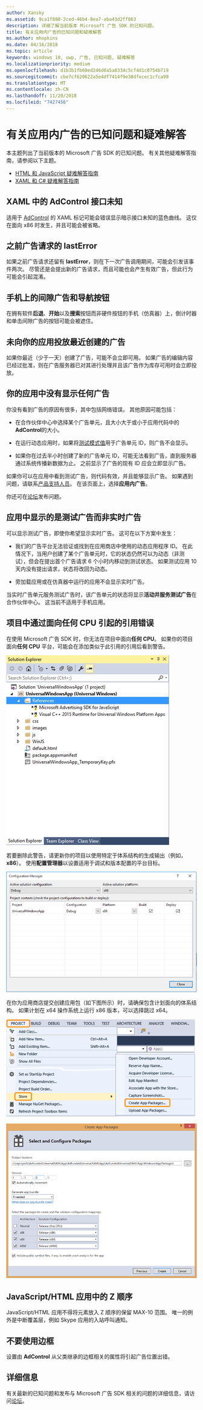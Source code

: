 ```yaml
---
author: Xansky
ms.assetid: 9ca1f880-2ced-46b4-8ea7-aba43d2ff863
description: 详细了解当前版本 Microsoft 广告 SDK 的已知问题。
title: 有关应用内广告的已知问题和疑难解答
ms.author: mhopkins
ms.date: 04/16/2018
ms.topic: article
keywords: windows 10, uwp, 广告, 已知问题, 疑难解答
ms.localizationpriority: medium
ms.openlocfilehash: d1b3b1fb68ed246d6a5a8334c5cf4d1c0754b719
ms.sourcegitcommit: cbe7cf620622a5e4df7414f9e38dfecec1cfca99
ms.translationtype: MT
ms.contentlocale: zh-CN
ms.lasthandoff: 11/20/2018
ms.locfileid: "7427456"
---
```

# <a name="known-issues-and-troubleshooting-for-ads-in-apps"></a>有关应用内广告的已知问题和疑难解答

本主题列出了当前版本的 Microsoft 广告 SDK 的已知问题。 有关其他疑难解答指南，请参阅以下主题。

* [HTML 和 JavaScript 疑难解答指南](html-and-javascript-troubleshooting-guide.md)
* [XAML 和 C# 疑难解答指南](xaml-and-c-troubleshooting-guide.md)

## <a name="adcontrol-interface-unknown-in-xaml"></a>XAML 中的 AdControl 接口未知

适用于 [AdControl](https://docs.microsoft.com/uwp/api/microsoft.advertising.winrt.ui.adcontrol) 的 XAML 标记可能会错误显示暗示接口未知的蓝色曲线。 这仅在面向 x86 时发生，并且可能会被省略。

## <a name="lasterror-from-previous-ad-request"></a>之前广告请求的 lastError

如果之前广告请求还留有 **lastError**，则在下一次广告调用期间，可能会引发该事件两次。 尽管还是会提出新的广告请求，而且可能也会产生有效广告，但此行为可能会引起混淆。

## <a name="interstitial-ads-and-navigation-buttons-on-phones"></a>手机上的间隙广告和导航按钮

在拥有软件**后退**、**开始**以及**搜索**按钮而非硬件按钮的手机（仿真器）上，倒计时器和单击间隙广告的按钮可能会被遮住。

## <a name="recently-created-ads-are-not-being-served-to-your-app"></a>未向你的应用投放最近创建的广告

如果你最近（少于一天）创建了广告，可能不会立即可用。 如果广告的编辑内容已经过批准，则在广告服务器已对其进行处理并且该广告作为库存可用时会立即投放。

## <a name="no-ads-are-shown-in-your-app"></a>你的应用中没有显示任何广告

你没有看到广告的原因有很多，其中包括网络错误。 其他原因可能包括：

* 在合作伙伴中心中选择某个广告单元，且大小大于或小于应用代码中的**AdControl**的大小。

* 在运行动态应用时，如果将[测试模式值](set-up-ad-units-in-your-app.md#test-ad-units)用于广告单元 ID，则广告不会显示。

* 如果你在过去半小时创建了新的广告单元 ID，可能无法看到广告，直到服务器通过系统传播新数据为止。 之前显示了广告的现有 ID 应会立即显示广告。

如果你可以在应用中看到测试广告，则代码有效，并且能够显示广告。 如果遇到问题，请联系[产品支持人员](https://developer.microsoft.com/en-us/windows/support)。 在该页面上，选择**应用内广告**。

你还可在[论坛](http://go.microsoft.com/fwlink/p/?LinkId=401266)发布问题。

## <a name="test-ads-are-showing-in-your-app-instead-of-live-ads"></a>应用中显示的是测试广告而非实时广告

可以显示测试广告，即使你希望显示实时广告。 这可在以下方案中发生：

* 我们的广告平台无法验证或找到在应用商店中使用的动态应用程序 ID。 在此情况下，当用户创建了某个广告单元时，它的状态仍然可以为动态（非测试），但会在提出首个广告请求 6 个小时内移动到测试状态。 如果测试应用 10 天内没有提出请求，状态将改回为动态。

* 旁加载应用或在仿真器中运行的应用不会显示实时广告。

当实时广告单元服务测试广告时，该广告单元的状态将显示**活动并服务测试广告**在合作伙伴中心。 这当前不适用于手机应用。


<span id="reference_errors"/>

## <a name="reference-errors-caused-by-targeting-any-cpu-in-your-project"></a>项目中通过面向任何 CPU 引起的引用错误

在使用 Microsoft 广告 SDK 时，你无法在项目中面向**任何 CPU**。 如果你的项目面向**任何 CPU** 平台，可能会在添加类似于此引用的引用后看到警告。

![referenceerror\-solutionexplorer](images/13-19629921-023c-42ec-b8f5-bc0b63d5a191.jpg)

若要删除此警告，请更新你的项目以使用特定于体系结构的生成输出（例如，**x86**）。 使用**配置管理器**以设置适用于调试和版本配置的平台目标。

![configurationmanagerwin10](images/13-87074274-c10d-4dbd-9a06-453b7184f8de.png)

在你为应用商店提交创建应用包（如下图所示）时，请确保包含计划面向的体系结构。 如果计划在 x64 操作系统上运行 x86 版本，可以选择跳过 x64。

![projectstorecreateapppackages](images/13-a99b05a4-8917-4c53-822e-2548fadf828a.png)

![createapppackages](images/13-16280cb1-a838-42b9-9256-eac7f33f5603.png)

## <a name="z-order-in-javascripthtml-apps"></a>JavaScript/HTML 应用中的 Z 顺序

JavaScript/HTML 应用不得将元素放入 Z 顺序的保留 MAX-10 范围。 唯一的例外是中断覆盖层，例如 Skype 应用的入站呼叫通知。

<span id="bkmk-ui"/>

## <a name="do-not-use-borders"></a>不要使用边框

设置由 **AdControl** 从父类继承的边框相关的属性将引起广告位置出错。

## <a name="more-information"></a>详细信息

有关最新的已知问题和发布与 Microsoft 广告 SDK 相关的问题的详细信息，请访问[论坛](http://go.microsoft.com/fwlink/p/?LinkId=401266)。

 

 

